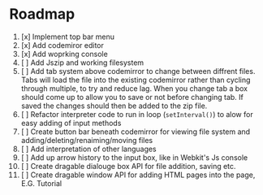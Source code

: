 # Roadmap
1. [x] Implement top bar menu
2. [x] Add codemiror editor
3. [x] Add woprking console
4. [ ] Add Jszip and working filesystem
5. [ ] Add tab system above codemirror to change between diffrent files.  Tabs will load the file into the existing codemirror rather than cycling through multiple, to try and reduce lag. When you change tab a box should come up to allow you to save or not before changing tab.  If saved the changes should then be added to the zip file.
6. [ ] Refactor interpreter code to run in loop (````setInterval()````) to alow for easy adding of input methods
7. [ ] Create button bar beneath codemirror for viewing file system and adding/deleting/renaiming/moving files
8. [ ] Add interpretation of other languages
9. [ ] Add up arrow history to the input box, like in Webkit's Js console
10. [ ] Create dragable dialouge box API for file addition, saving  etc. 
11. [ ] Create dragable window API for adding  HTML pages into the page, E.G. Tutorial
